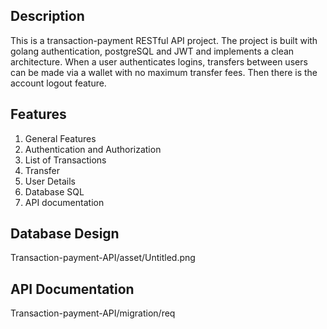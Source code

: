 ## Description
This is a transaction-payment RESTful API project. The project is built with golang authentication, postgreSQL and JWT and implements a clean architecture. When a user authenticates logins, transfers between users can be made via a wallet with no maximum transfer fees. Then there is the account logout feature.

## Features
1. General Features
1. Authentication and Authorization
1. List of Transactions
1. Transfer
1. User Details
1. Database SQL
1. API documentation

## Database Design
Transaction-payment-API/asset/Untitled.png

## API Documentation
Transaction-payment-API/migration/req